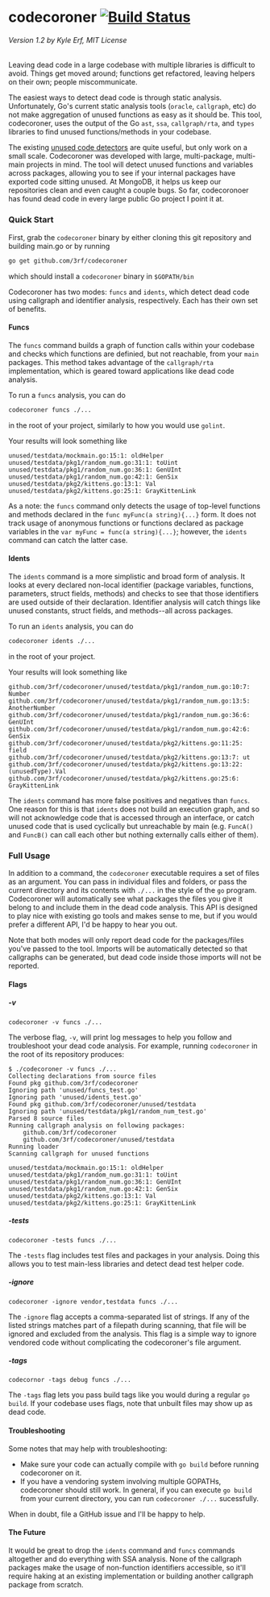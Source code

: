 codecoroner [![Build Status](https://travis-ci.org/3rf/codecoroner.svg)](https://travis-ci.org/3rf/codecoroner)
===============
###### Version 1.2 by Kyle Erf, MIT License 


Leaving dead code in a large codebase with multiple libraries is difficult to avoid.
Things get moved around; functions get refactored, leaving helpers on their own; people miscommunicate. 

The easiest ways to detect dead code is through static analysis. 
Unfortunately, Go's current static analysis tools (`oracle`, `callgraph`, etc) do not make aggregation of unused functions as easy as it should be.
This tool, codecoroner, uses the output of the Go `ast`, `ssa`, `callgraph/rta`, and `types` libraries to find unused functions/methods in your codebase.

The existing [unused code detectors](https://github.com/remyoudompheng/go-misc/tree/master/deadcode) are quite useful, but only work on a small scale.
Codecoroner was developed with large, multi-package, multi-main projects in mind.
The tool will detect unused functions and variables across packages, allowing you to see if your internal packages have exported code sitting unused.
At MongoDB, it helps us keep our repositories clean and even caught a couple bugs.
So far, codecoronoer has found dead code in every large public Go project I point it at.


### Quick Start

First, grab the `codecoroner` binary by either cloning this git repository and building main.go or by running
```bash
go get github.com/3rf/codecoroner
```
which should install a `codecoroner` binary in `$GOPATH/bin`

Codecoroner has two modes: `funcs` and `idents`, which detect dead code using callgraph and identifier analysis, respectively.
Each has their own set of benefits.

#### Funcs

The `funcs` command builds a graph of function calls within your codebase and checks which functions are definied, but not reachable, from your `main` packages. 
This method takes advantage of the `callgraph/rta` implementation, which is geared toward applications like dead code analysis.

To run a `funcs` analysis, you can do
```bash
codecoroner funcs ./...
```
in the root of your project, similarly to how you would use `golint`.

Your results will look something like
```
unused/testdata/mockmain.go:15:1: oldHelper
unused/testdata/pkg1/random_num.go:31:1: toUint
unused/testdata/pkg1/random_num.go:36:1: GenUInt
unused/testdata/pkg1/random_num.go:42:1: GenSix
unused/testdata/pkg2/kittens.go:13:1: Val
unused/testdata/pkg2/kittens.go:25:1: GrayKittenLink
```

As a note: the `funcs` command only detects the usage of top-level functions and methods declared in the `func myFunc(a string){...}` form.
It does not track usage of anonymous functions or functions declared as package variables in the `var myFunc = func(a string){...}`; however, the `idents` command can catch the latter case.


#### Idents

The `idents` command is a more simplistic and broad form of analysis.
It looks at every declared non-local identifier (package variables, functions, parameters, struct fields, methods) and checks to see that those identifiers are used outside of their declaration. 
Identifier analysis will catch things like unused constants, struct fields, and methods--all across packages.

To run an `idents` analysis, you can do
```bash
codecoroner idents ./...
```
in the root of your project.

Your results will look something like
```
github.com/3rf/codecoroner/unused/testdata/pkg1/random_num.go:10:7: Number
github.com/3rf/codecoroner/unused/testdata/pkg1/random_num.go:13:5: AnotherNumber
github.com/3rf/codecoroner/unused/testdata/pkg1/random_num.go:36:6: GenUInt
github.com/3rf/codecoroner/unused/testdata/pkg1/random_num.go:42:6: GenSix
github.com/3rf/codecoroner/unused/testdata/pkg2/kittens.go:11:25: field
github.com/3rf/codecoroner/unused/testdata/pkg2/kittens.go:13:7: ut
github.com/3rf/codecoroner/unused/testdata/pkg2/kittens.go:13:22: (unusedType).Val
github.com/3rf/codecoroner/unused/testdata/pkg2/kittens.go:25:6: GrayKittenLink
```

The `idents` command has more false positives and negatives than `funcs`. 
One reason for this is that `idents` does not build an execution graph, and so will not acknowledge code that is accessed through an interface, or catch unused code that is used cyclically but unreachable by main (e.g. `FuncA()` and `FuncB()` can call each other but nothing externally calls either of them).


### Full Usage

In addition to a command, the `codecoroner` executable requires a set of files as an argument.
You can pass in individual files and folders, or pass the current directory and its contents with `./...` in the style of the `go` program.
Codecoroner will automatically see what packages the files you give it belong to and include them in the dead code analysis. 
This API is designed to play nice with existing go tools and makes sense to me, but if you would prefer a different API, I'd be happy to hear you out.

Note that both modes will only report dead code for the packages/files you've passed to the tool.
Imports will be automatically detected so that callgraphs can be generated, but dead code inside those imports will not be reported.

#### Flags

##### -v
```
codecoroner -v funcs ./...
```

The verbose flag, `-v`, will print log messages to help you follow and troubleshoot your dead code analysis.
For example, running `codecoroner` in the root of its repository produces:
```
$ ./codecoroner -v funcs ./...
Collecting declarations from source files
Found pkg github.com/3rf/codecoroner
Ignoring path 'unused/funcs_test.go'
Ignoring path 'unused/idents_test.go'
Found pkg github.com/3rf/codecoroner/unused/testdata
Ignoring path 'unused/testdata/pkg1/random_num_test.go'
Parsed 8 source files
Running callgraph analysis on following packages:
	github.com/3rf/codecoroner
	github.com/3rf/codecoroner/unused/testdata
Running loader
Scanning callgraph for unused functions

unused/testdata/mockmain.go:15:1: oldHelper
unused/testdata/pkg1/random_num.go:31:1: toUint
unused/testdata/pkg1/random_num.go:36:1: GenUInt
unused/testdata/pkg1/random_num.go:42:1: GenSix
unused/testdata/pkg2/kittens.go:13:1: Val
unused/testdata/pkg2/kittens.go:25:1: GrayKittenLink
```

##### -tests
```
codecoroner -tests funcs ./...
```

The `-tests` flag includes test files and packages in your analysis. 
Doing this allows you to test main-less libraries and detect dead test helper code.


##### -ignore
```
codecoroner -ignore vendor,testdata funcs ./...
```

The `-ignore` flag accepts a comma-separated list of strings.
If any of the listed strings matches part of a filepath during scanning, that file will be ignored and excluded from the analysis.
This flag is a simple way to ignore vendored code without complicating the codecoroner's file argument.

##### -tags
```
codecornor -tags debug funcs ./...
```

The `-tags` flag lets you pass build tags like you would during a regular `go build`. 
If your codebase uses flags, note that unbuilt files may show up as dead code.

#### Troubleshooting

Some notes that may help with troubleshooting:
 * Make sure your code can actually compile with `go build` before running codecoroner on it.
 * If you have a vendoring system involving multiple GOPATHs, codecoroner should still work. In general, if you can execute `go build` from your current directory, you can run `codecoroner ./...` sucessfully.

When in doubt, file a GitHub issue and I'll be happy to help.


#### The Future
It would be great to drop the `idents` command and `funcs` commands altogether and do everything with SSA analysis.
None of the callgraph packages make the usage of non-function identifiers accessible, so it'll require haking at an existing implementation or building another callgraph package from scratch.
